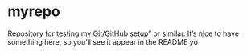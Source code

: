 # myrepo
Repository for testing my Git/GitHub setup” or similar. It’s nice to have something here, so you’ll see it appear in the README
yo